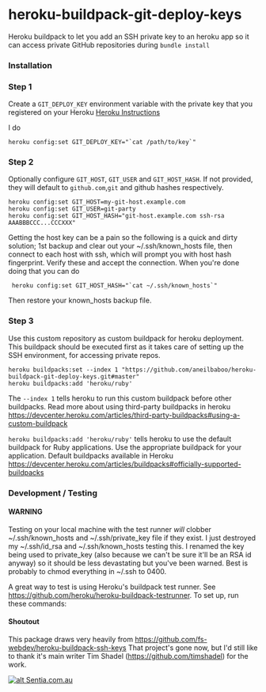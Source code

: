 # heroku-buildpack-git-deploy-keys
Heroku buildpack to let you add an SSH private key to an heroku app so it can access private GitHub repositories during `bundle install`

### Installation

### Step 1
Create a ```GIT_DEPLOY_KEY``` environment variable with the private key that you registered on your Heroku
[Heroku Instructions](https://devcenter.heroku.com/articles/config-vars#setting-up-config-vars-for-a-deployed-application)

I do

```
heroku config:set GIT_DEPLOY_KEY="`cat /path/to/key`"
```

### Step 2
Optionally configure `GIT_HOST`, `GIT_USER` and `GIT_HOST_HASH`. If not provided, they will default to `github.com`,`git` and github hashes respectively.

```
heroku config:set GIT_HOST=my-git-host.example.com
heroku config:set GIT_USER=git-party
heroku config:set GIT_HOST_HASH="git-host.example.com ssh-rsa AAABBBCCC...CCCXXX"
```

Getting the host key can be a pain so the following is a quick and dirty solution;
1st backup and clear out your ~/.ssh/known_hosts file, then connect to each host with ssh, which will prompt you with host hash fingerprint. Verify these and accept the connection.
When you're done doing that you can do

```
 heroku config:set GIT_HOST_HASH="`cat ~/.ssh/known_hosts`"
```

Then restore your known_hosts backup file.

### Step 3
Use this custom repository as custom buildpack for heroku deployment.
This buildpack should be executed first as it takes care of setting up the SSH environment, for accessing private
repos.

```
heroku buildpacks:set --index 1 "https://github.com/aneilbaboo/heroku-buildpack-git-deploy-keys.git#master"
heroku buildpacks:add 'heroku/ruby'
```
The `--index 1` tells heroku to run this custom buildpack before other buildpacks.
Read more about using third-party buildpacks in heroku https://devcenter.heroku.com/articles/third-party-buildpacks#using-a-custom-buildpack

`heroku buildpacks:add 'heroku/ruby'` tells heroku to use the default buildpack for Ruby applications.
Use the appropriate buildpack for your application.
Default buildpacks available in Heroku https://devcenter.heroku.com/articles/buildpacks#officially-supported-buildpacks

### Development / Testing

#### WARNING
Testing on your local machine with the test runner _will_ clobber ~/.ssh/known_hosts and  ~/.ssh/private_key file if they exist. I just destroyed my ~/.ssh/id_rsa and ~/.ssh/known_hosts testing this. I renamed the key being used to private_key (also because we can't be sure it'll be an RSA id anyway) so it should be less devastating but you've been warned. Best is probably to chmod everything in ~/.ssh to 0400.

A great way to test is using Heroku's buildpack test runner. See https://github.com/heroku/heroku-buildpack-testrunner. To set up, run these commands:

#### Shoutout
This package draws very heavily from
https://github.com/fs-webdev/heroku-buildpack-ssh-keys
That project's gone now, but I'd still like to thank it's main writer Tim Shadel (https://github.com/timshadel) for the work.

[![alt Sentia.com.au](http://www.sentia.com.au/sentia-open-graph.png "Sentia ")](http://www.sentia.com.au)
